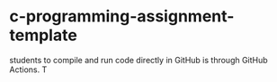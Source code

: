 # c-programming-assignment-template
students to compile and run code directly in GitHub is through GitHub Actions. T
